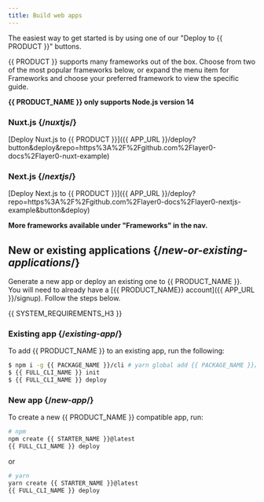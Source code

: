 ```yaml
---
title: Build web apps
---
```


The easiest way to get started is by using one of our "Deploy to {{ PRODUCT }}" buttons.

{{ PRODUCT }} supports many frameworks out of the box. Choose from two of the most popular frameworks below, or expand the menu item for Frameworks and choose your preferred framework to view the specific guide.

**{{ PRODUCT_NAME }} only supports Node.js version 14**

### Nuxt.js {/*nuxtjs*/}

[Deploy Nuxt.js to {{ PRODUCT }}]({{ APP_URL }}/deploy?button&deploy&repo=https%3A%2F%2Fgithub.com%2Flayer0-docs%2Flayer0-nuxt-example)

### Next.js {/*nextjs*/}

[Deploy Next.js to {{ PRODUCT }}]({{ APP_URL }}/deploy?repo=https%3A%2F%2Fgithub.com%2Flayer0-docs%2Flayer0-nextjs-example&button&deploy)

**More frameworks available under "Frameworks" in the nav.**

## New or existing applications {/*new-or-existing-applications*/}

Generate a new app or deploy an existing one to {{ PRODUCT_NAME }}. You will need to already have a [{{ PRODUCT_NAME}} account]({{ APP_URL }}/signup). Follow the steps below.

{{ SYSTEM_REQUIREMENTS_H3 }}

### Existing app {/*existing-app*/}

To add {{ PRODUCT_NAME }} to an existing app, run the following:

```bash
$ npm i -g {{ PACKAGE_NAME }}/cli # yarn global add {{ PACKAGE_NAME }}/cli
$ {{ FULL_CLI_NAME }} init
$ {{ FULL_CLI_NAME }} deploy
```

### New app {/*new-app*/}

To create a new {{ PRODUCT_NAME }} compatible app, run:

```bash
# npm
npm create {{ STARTER_NAME }}@latest
{{ FULL_CLI_NAME }} deploy
```

or

```bash
# yarn
yarn create {{ STARTER_NAME }}@latest
{{ FULL_CLI_NAME }} deploy
```
